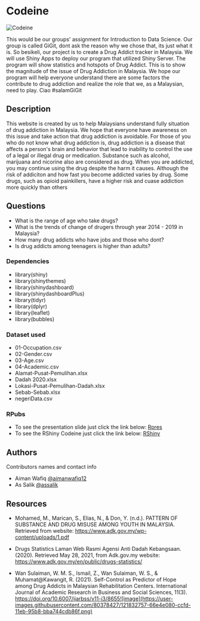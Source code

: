 
# Codeine

![Codeine]("https://raw.githubusercontent.com/NizarMazlan/my-drug-hotspot/main/R%20Code/www/logoCodeine.png%22")

This would be our groups' assignment for Introduction to Data Science. Our group is called GiGit, dont ask the reason why we chose that, its just what it is.
So besikeli, our project is to create a Drug Addict tracker in Malaysia. We will use Shiny Apps to deploy our program that utilized Shiny Server.
The program will show statistics and hotspots of Drug Addict. This is to show the magnitude of the issue of Drug Addiction in Malaysia.
We hope our program will help everyone understand there are some factors the contribute to drug addiction and realize the role that we, as a Malaysian, need to play.
Ciao #salamGiGit

## Description

This website is created by us to help Malaysians understand fully situation of drug addiction in Malaysia. We hope that everyone have awareness on this issue and take action that drug addiction is avoidable. For those of you who do not know what drug addiction is, drug addiction is a disease that affects a person's brain and behavior that lead to inability to control the use of a legal or illegal drug or medication. Substance such as alcohol, marijuana and nicorine also are considered as drug. When you are addicted, you may continue using the drug despite the harm it causes. Although the risk of addiciton and how fast you become addicted varies by drug. Some drugs, such as opioid painkillers, have a higher risk and cuase addiction more quickly than others

## Questions
-   What is the range of age who take drugs?
-   What is the trends of change of drugers through year 2014 - 2019 in Malaysia?
-   How many drug addicts who have jobs and those who dont?
-   Is drug addicts among teenagers is higher than adults?

### Dependencies

* library(shiny)
* library(shinythemes)
* library(shinydashboard)
* library(shinydashboardPlus)
* library(tidyr)
* library(dplyr)
* library(leaflet)
* library(bubbles)

### Dataset used

* 01-Occupation.csv
* 02-Gender.csv
* 03-Age.csv
* 04-Academic.csv
* Alamat-Pusat-Pemulihan.xlsx
* Dadah 2020.xlsx
* Lokasi-Pusat-Pemulihan-Dadah.xlsx
* Sebab-Sebab.xlsx
* negeriData.csv

### RPubs

* To see the presentation slide just click the link below: 
 [Rpres](https://rpubs.com/assalik/Codeine)
* To see the RShiny Codeine just click the link below:
 [RShiny](https://assalik.shinyapps.io/Codeine/)

## Authors

Contributors names and contact info

- Aiman Wafiq [@aimanwafiq12](https://github.com/aimanwafiq12)
- As Salik  [@assalik](https://github.com/assalik)


## Resources

* Mohamed, M., Marican, S., Elias, N., & Don, Y. (n.d.). PATTERN OF SUBSTANCE AND DRUG MISUSE AMONG YOUTH IN MALAYSIA. Retrieved from website: https://www.adk.gov.my/wp-content/uploads/1.pdf

* Drugs Statistics Laman Web Rasmi Agensi Anti Dadah Kebangsaan. (2020). Retrieved May 28, 2021, from Adk.gov.my website: https://www.adk.gov.my/en/public/drugs-statistics/

* Wan Sulaiman, W. M. S., Ismail, Z., Wan Sulaiman, W. S., & Muhamat@Kawangit, R. (2021). Self-Control as Predictor of Hope among Drug Addicts in Malaysian Rehabilitation Centers. International Journal of Academic Research in Business and Social Sciences, 11(3). https://doi.org/10.6007/ijarbss/v11-i3/8655![image](https://user-images.githubusercontent.com/80378427/121832757-66e4e080-ccfd-11eb-95b8-bba744cdb86f.png)


